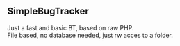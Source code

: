 SimpleBugTracker
----------------

Just a fast and basic BT, based on raw PHP.  
File based, no database needed, just rw acces to a folder.
